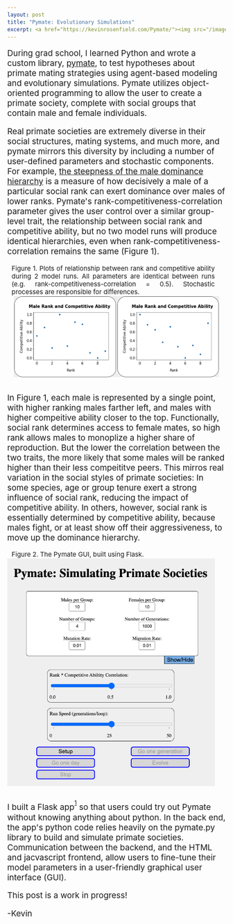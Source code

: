 ```yaml
---
layout: post
title: "Pymate: Evolutionary Simulations"
excerpt: <a href="https://kevinrosenfield.com/Pymate/"><img src="/images/monkeys.jpg" alt="Image" width="50%" height=auto></a>
---
```

<div>
<p style="text-align: left;font-size: calc(14px + 0.5vw);">
During grad school, I learned Python and wrote a custom library, <a href="https://github.com/kevinrosenfield/pymate/blob/master/pymate.py"  target="_blank" rel="noopener noreferrer">pymate</a>, to test hypotheses about primate mating strategies using agent-based modeling and evolutionary simulations. Pymate utilizes object-oriented programming to allow the user to create a primate society, complete with social groups that contain male and female individuals.
</p>

<p style="text-align: left;font-size: calc(14px + 0.5vw);">
Real primate societies are extremely diverse in their social structures, mating systems, and much more, and pymate mirrors this diversity by including a number of user-defined parameters and stochastic components. For example, <a href="https://onlinelibrary.wiley.com/doi/pdf/10.1002/ajp.22044?casa_token=h8NieiLkMLgAAAAA:8EZr53r3-3yBYGaDpkX-U1dYXIEFiOZ99sup9a83o9y-Wyjdt3F-mzGEC6MAatj1WxLihXyv1VCG"  target="_blank" rel="noopener noreferrer">the steepness of the male dominance hierarchy</a> is a measure of how decisively a male of a particular social rank can exert dominance over males of lower ranks. Pymate's rank-competitiveness-correlation parameter gives the user control over a similar group-level trait, the relationship between social rank and competitive ability, but no two model runs will produce identical hierarchies, even when rank-competitiveness-correlation remains the same (Figure 1).
</p>

<div style="display:flex;flex-direction:column;align-items:center;font-size: calc(10px + 0.5vw);">
  <div style="margin-left: 2%;margin-right: 5%;text-align:justify;">
  Figure 1. Plots of relationship between rank and competitive ability during 2 model runs. All parameters are identical between runs (e.g. rank-competitiveness-correlation = 0.5). Stochastic processes are responsible for differences.
  </div>
  <div style="display:flex;flex-direction:row;flex-wrap:wrap;justify-content:center;">
    <img src="/images/rankCompetitiveness_0.5a.png" alt="Image" width="47%" height=auto>
    <img src="/images/rankCompetitiveness_0.5b.png" alt="Image" width="47%" height=auto>
  </div>
</div>

<br>

<p style="text-align: left;font-size: calc(14px + 0.5vw);">
In Figure 1, each male is represented by a single point, with higher ranking males farther left, and males with higher compeitive ability closer to the top. Functionally, social rank determines access to female mates, so high rank allows males to monoplize a higher share of reproduction.  But the lower the correlation between the two traits, the more likely that some males will be ranked higher than their less compeititve peers. This mirros real variation in the social styles of primate societies: In some species, age or group tenure exert a strong influence of social rank, reducing the impact of competitive ability. In others, however, social rank is essentially determined by competitive ability, because males fight, or at least show off their aggressiveness, to move up the dominance hierarchy.</p>

<div style="display:flex;flex-direction:column;font-size: calc(10px + 0.5vw);">
  <div style="margin-left: 2%;margin-right: 5%;align-self:start;">
  Figure 2. The Pymate GUI, built using Flask.
  </div>
  <img src="/images/pymate_app.png" alt="Image" width="95%" height=auto>
</div>

<br> 

<p style="text-align: left;font-size: calc(14px + 0.5vw);">
I built a Flask app<sup style="position:relative;font-size:73%;top:calc(-4px - 0.1vw);"><a href="https://pythonbasics.org/what-is-flask-python/"  target="_blank" rel="noopener noreferrer">1</a></sup> so that users could try out Pymate without knowing anything about python. In the back end, the app's python code relies heavily on the pymate.py library to build and simulate primate societies. Communication between the backend, and the HTML and jacvascript frontend, allow users to fine-tune their model parameters in a user-friendly graphical user interface (GUI).
</p>

<p style="text-align: left;font-size: calc(14px + 0.5vw);">
This post is a work in progress!
</p>

<p style="text-align: left;font-size: calc(14px + 0.5vw);">
-Kevin
</p>
</div>

